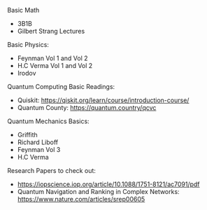 Basic Math
- 3B1B 
- Gilbert Strang Lectures

Basic Physics:
- Feynman Vol 1 and Vol 2
- H.C Verma Vol 1 and Vol 2
- Irodov

Quantum Computing Basic Readings:
- Quiskit: https://qiskit.org/learn/course/introduction-course/
- Quantum County: https://quantum.country/qcvc

Quantum Mechanics Basics:
- Griffith
- Richard Liboff
- Feynman Vol 3
- H.C Verma


Research Papers to check out:
- https://iopscience.iop.org/article/10.1088/1751-8121/ac7091/pdf
- Quantum Navigation and Ranking in Complex Networks: https://www.nature.com/articles/srep00605

